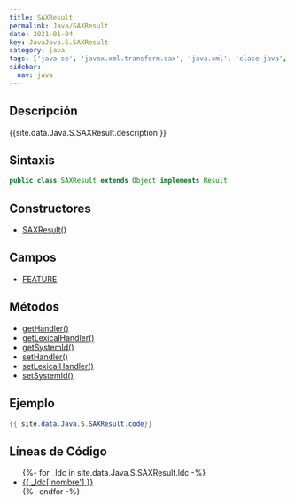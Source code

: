 ```yaml
---
title: SAXResult
permalink: Java/SAXResult
date: 2021-01-04
key: JavaJava.S.SAXResult
category: java
tags: ['java se', 'javax.xml.transform.sax', 'java.xml', 'clase java', 'Java 1.4']
sidebar: 
  nav: java
---
```


## Descripción
{{site.data.Java.S.SAXResult.description }}

## Sintaxis
~~~java
public class SAXResult extends Object implements Result
~~~

## Constructores
* [SAXResult()](/Java/SAXResult/SAXResult/)

## Campos
* [FEATURE](/Java/SAXResult/FEATURE)

## Métodos
* [getHandler()](/Java/SAXResult/getHandler)
* [getLexicalHandler()](/Java/SAXResult/getLexicalHandler)
* [getSystemId()](/Java/SAXResult/getSystemId)
* [setHandler()](/Java/SAXResult/setHandler)
* [setLexicalHandler()](/Java/SAXResult/setLexicalHandler)
* [setSystemId()](/Java/SAXResult/setSystemId)

## Ejemplo
~~~java
{{ site.data.Java.S.SAXResult.code}}
~~~

## Líneas de Código
<ul>
{%- for _ldc in site.data.Java.S.SAXResult.ldc -%}
   <li>
       <a href="{{_ldc['url'] }}">{{ _ldc['nombre'] }}</a>
   </li>
{%- endfor -%}
</ul>
